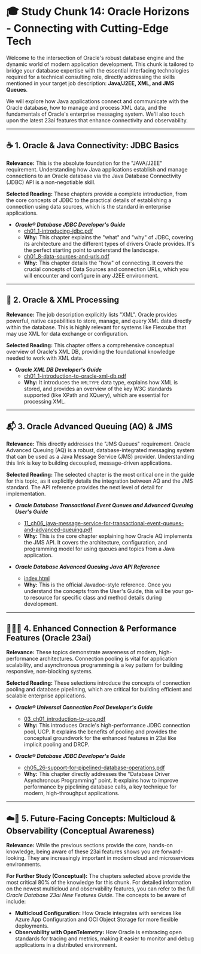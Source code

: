 # 🎓 Study Chunk 14: Oracle Horizons - Connecting with Cutting-Edge Tech

Welcome to the intersection of Oracle's robust database engine and the dynamic world of modern application development. This chunk is tailored to bridge your database expertise with the essential interfacing technologies required for a technical consulting role, directly addressing the skills mentioned in your target job description: **Java/J2EE, XML, and JMS Queues**.

We will explore how Java applications connect and communicate with the Oracle database, how to manage and process XML data, and the fundamentals of Oracle's enterprise messaging system. We'll also touch upon the latest 23ai features that enhance connectivity and observability.

---

## ☕ 1. Oracle & Java Connectivity: JDBC Basics

**Relevance:** This is the absolute foundation for the "JAVA/J2EE" requirement. Understanding how Java applications establish and manage connections to an Oracle database via the Java Database Connectivity (JDBC) API is a non-negotiable skill.

**Selected Reading:**
These chapters provide a complete introduction, from the core concepts of JDBC to the practical details of establishing a connection using data sources, which is the standard in enterprise applications.

*   ***Oracle® Database JDBC Developer's Guide***
    *   [ch01_1-introducing-jdbc.pdf](./books/jdbc-developers-guide/ch01_1-introducing-jdbc.pdf)
      *   **Why:** This chapter explains the "what" and "why" of JDBC, covering its architecture and the different types of drivers Oracle provides. It's the perfect starting point to understand the landscape.
    *   [ch01_8-data-sources-and-urls.pdf](./books/jdbc-developers-guide/ch01_8-data-sources-and-urls.pdf)
      *   **Why:** This chapter details the "how" of connecting. It covers the crucial concepts of Data Sources and connection URLs, which you will encounter and configure in any J2EE environment.

---

## 📄 2. Oracle & XML Processing

**Relevance:** The job description explicitly lists "XML". Oracle provides powerful, native capabilities to store, manage, and query XML data directly within the database. This is highly relevant for systems like Flexcube that may use XML for data exchange or configuration.

**Selected Reading:**
This chapter offers a comprehensive conceptual overview of Oracle's XML DB, providing the foundational knowledge needed to work with XML data.

*   ***Oracle XML DB Developer's Guide***
    *   [ch01_1-introduction-to-oracle-xml-db.pdf](./books/xml-db-developers-guide/ch01_1-introduction-to-oracle-xml-db.pdf)
      *   **Why:** It introduces the `XMLTYPE` data type, explains how XML is stored, and provides an overview of the key W3C standards supported (like XPath and XQuery), which are essential for processing XML.

---

## 📬 3. Oracle Advanced Queuing (AQ) & JMS

**Relevance:** This directly addresses the "JMS Queues" requirement. Oracle Advanced Queuing (AQ) is a robust, database-integrated messaging system that can be used as a Java Message Service (JMS) provider. Understanding this link is key to building decoupled, message-driven applications.

**Selected Reading:**
The selected chapter is the most critical one in the guide for this topic, as it explicitly details the integration between AQ and the JMS standard. The API reference provides the next level of detail for implementation.

*   ***Oracle Database Transactional Event Queues and Advanced Queuing User's Guide***
    *   [11_ch06_java-message-service-for-transactional-event-queues-and-advanced-queuing.pdf](./books/database-transactional-event-queues-and-advanced-queuing-users-guide/11_ch06_java-message-service-for-transactional-event-queues-and-advanced-queuing.pdf)
      *   **Why:** This is the core chapter explaining how Oracle AQ implements the JMS API. It covers the architecture, configuration, and programming model for using queues and topics from a Java application.

*   ***Oracle Database Advanced Queuing Java API Reference***
    *   [index.html](./books/database_advanced_queuing_java_api_reference/jajms/index.html)
      *   **Why:** This is the official Javadoc-style reference. Once you understand the concepts from the User's Guide, this will be your go-to resource for specific class and method details during development.

---

## 🏊‍♂️🚀 4. Enhanced Connection & Performance Features (Oracle 23ai)

**Relevance:** These topics demonstrate awareness of modern, high-performance architectures. Connection pooling is vital for application scalability, and asynchronous programming is a key pattern for building responsive, non-blocking systems.

**Selected Reading:**
These selections introduce the concepts of connection pooling and database pipelining, which are critical for building efficient and scalable enterprise applications.

*   ***Oracle® Universal Connection Pool Developer's Guide***
    *   [03_ch01_introduction-to-ucp.pdf](./books/universal-connection-pool-developers-guide/03_ch01_introduction-to-ucp.pdf)
      *   **Why:** This introduces Oracle's high-performance JDBC connection pool, UCP. It explains the benefits of pooling and provides the conceptual groundwork for the enhanced features in 23ai like implicit pooling and DRCP.

*   ***Oracle® Database JDBC Developer's Guide***
    *   [ch05_26-support-for-pipelined-database-operations.pdf](./books/jdbc-developers-guide/ch05_26-support-for-pipelined-database-operations.pdf)
      *   **Why:** This chapter directly addresses the "Database Driver Asynchronous Programming" point. It explains how to improve performance by pipelining database calls, a key technique for modern, high-throughput applications.

---

## ☁️🔭 5. Future-Facing Concepts: Multicloud & Observability (Conceptual Awareness)

**Relevance:** While the previous sections provide the core, hands-on knowledge, being aware of these 23ai features shows you are forward-looking. They are increasingly important in modern cloud and microservices environments.

**For Further Study (Conceptual):**
The chapters selected above provide the most critical 80% of the knowledge for this chunk. For detailed information on the newest multicloud and observability features, you can refer to the full *Oracle Database 23ai New Features Guide*. The concepts to be aware of include:
- **Multicloud Configuration:** How Oracle integrates with services like Azure App Configuration and OCI Object Storage for more flexible deployments.
- **Observability with OpenTelemetry:** How Oracle is embracing open standards for tracing and metrics, making it easier to monitor and debug applications in a distributed environment.